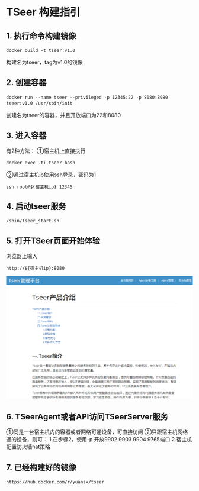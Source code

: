 # TSeer 构建指引

## 1. 执行命令构建镜像
```
docker build -t tseer:v1.0
```
构建名为tseer，tag为v1.0的镜像

## 2. 创建容器
```
docker run --name tseer --privileged -p 12345:22 -p 8080:8080 tseer:v1.0 /usr/sbin/init
```
创建名为tseer的容器，并且开放端口为22和8080

## 3. 进入容器
有2种方法：
①宿主机上直接执行
```
docker exec -ti tseer bash
```
②通过宿主机ip使用ssh登录，密码为1
```
ssh root@${宿主机ip} 12345
```

## 4. 启动tseer服务
```
/sbin/tseer_start.sh
```

## 5. 打开TSeer页面开始体验
浏览器上输入
```
http://${宿主机ip}:8080
```
![tseer](images/tseer.png)

## 6. TSeerAgent或者API访问TSeerServer服务
①同是一台宿主机内的容器或者网络可通设备，可直接访问
②只跟宿主机网络通的设备，则可：
    1.在步骤2，使用-p 开放9902 9903 9904 9765端口
    2.宿主机配置防火墙nat策略

## 7. 已经构建好的镜像
```
https://hub.docker.com/r/yuansx/tseer
```
